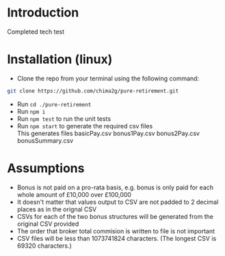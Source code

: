 # Introduction

Completed tech test

# Installation (linux)

- Clone the repo from your terminal using the following command:

```bash
git clone https://github.com/chima2g/pure-retirement.git 
```
- Run `cd ./pure-retirement`
- Run `npm i` 
- Run `npm test` to run the unit tests
- Run `npm start` to generate the required csv files  
This generates files basicPay.csv
bonus1Pay.csv
bonus2Pay.csv
bonusSummary.csv

# Assumptions

- Bonus is not paid on a pro-rata basis, e.g. bonus is only paid for each whole amount of £10,000 over £100,000
- It doesn't matter that values output to CSV are not padded to 2 decimal places as in the orignal CSV
- CSVs for each of the two bonus structures will be generated from the original CSV provided
- The order that broker total commision is written to file is not important
- CSV files will be less than 1073741824 characters. (The longest CSV is 69320 characters.)